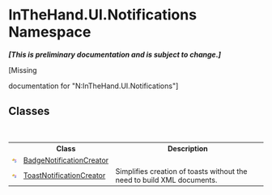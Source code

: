 # InTheHand.UI.Notifications Namespace
 _**\[This is preliminary documentation and is subject to change.\]**_

\[Missing <summary> documentation for "N:InTheHand.UI.Notifications"\]


## Classes
&nbsp;<table><tr><th></th><th>Class</th><th>Description</th></tr><tr><td>![Public class](media/pubclass.gif "Public class")</td><td><a href="T_InTheHand_UI_Notifications_BadgeNotificationCreator">BadgeNotificationCreator</a></td><td /></tr><tr><td>![Public class](media/pubclass.gif "Public class")</td><td><a href="T_InTheHand_UI_Notifications_ToastNotificationCreator">ToastNotificationCreator</a></td><td>
Simplifies creation of toasts without the need to build XML documents.</td></tr></table>&nbsp;
